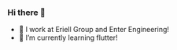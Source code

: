 ### Hi there 👋

- 🔭 I work at Eriell Group and Enter Engineering!
- 🌱 I’m currently learning flutter!

